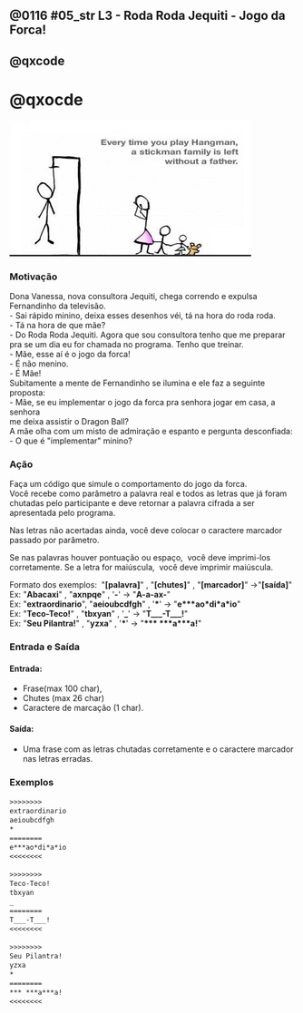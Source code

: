 ## @0116 #05_str L3 - Roda Roda Jequiti - Jogo da Forca!
## @qxcode
# @qxocde

![](capa.jpeg)

### Motivação

Dona Vanessa, nova consultora Jequiti, chega correndo e expulsa Fernandinho da televisão.  
\- Sai rápido minino, deixa esses desenhos véi, tá na hora do roda roda.  
\- Tá na hora de que mãe?  
\- Do Roda Roda Jequiti. Agora que sou consultora tenho que me preparar pra se um dia eu for chamada no programa. Tenho que treinar.  
\- Mãe, esse aí é o jogo da forca!  
\- É não menino.  
\- É Mãe!  
Subitamente a mente de Fernandinho se ilumina e ele faz a seguinte proposta:  
\- Mãe, se eu implementar o jogo da forca pra senhora jogar em casa, a senhora  
me deixa assistir o Dragon Ball?  
A mãe olha com um misto de admiração e espanto e pergunta desconfiada:  
\- O que é "implementar" minino?

### Ação

Faça um código que simule o comportamento do jogo da forca.  
Você recebe como parâmetro a palavra real e todos as letras que já foram chutadas pelo participante e deve retornar a palavra cifrada a ser apresentada pelo programa.

Nas letras não acertadas ainda, você deve colocar o caractere marcador passado por parâmetro.

Se nas palavras houver pontuação ou espaço,  você deve imprimi-los corretamente. Se a letra for maiúscula,  você deve imprimir maiúscula.

Formato dos exemplos:  "**\[palavra\]**" , "**\[chutes\]**" , "**\[marcador\]**" ->"**\[saída\]**"  
Ex: "**Abacaxi**" , "**axnpqe**" , '**\-**' -> "**A-a-ax-**"  
Ex: "**extraordinario**", "**aeioubcdfgh**" , '**\***' -> "**e\*\*\*ao\*di\*a\*io**"  
Ex: "**Teco-Teco!**" , "**tbxyan**" , '**\_**' -> "**T\_\_\_-T\_\_\_!**"  
Ex: "**Seu Pilantra!**" , "**yzxa**" , '**\***' -> "**\*\*\* \*\*\*a\*\*\*a!**"

### Entrada e Saída

#### Entrada:

*   Frase(max 100 char),
*   Chutes (max 26 char) 
*   Caractere de marcação (1 char).

#### Saída:

*   Uma frase com as letras chutadas corretamente e o caractere marcador nas letras erradas.

### Exemplos

```
>>>>>>>>
extraordinario
aeioubcdfgh
*
========
e***ao*di*a*io
<<<<<<<<

>>>>>>>>
Teco-Teco!
tbxyan
_
========
T___-T___!
<<<<<<<<

>>>>>>>>
Seu Pilantra!
yzxa
*
========
*** ***a***a!
<<<<<<<<
```